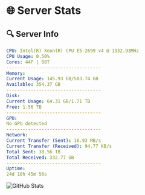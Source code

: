 # 🌐 Server Stats
## 🔍 Server Info
```yaml
CPU: Intel(R) Xeon(R) CPU E5-2699 v4 @ 1332.93MHz
CPU Usage: 0.50%
Cores: 44P | 88T
-----------------------------------
Memory:
Current Usage: 145.93 GB/503.74 GB
Available: 354.37 GB
-----------------------------------
Disk:
Current Usage: 64.31 GB/1.71 TB
Free: 1.56 TB
-----------------------------------
GPU:
No GPU detected
-----------------------------------
Network:
Current Transfer (Sent): 16.93 MB/s
Current Transfer (Received): 94.77 KB/s
Total Sent: 38.56 TB
Total Received: 332.77 GB
-----------------------------------
Uptime:
24d 10h 45m 56s
```
![GitHub Stats](https://img.shields.io/badge/Updated-2025-04-01_08:08:45-blue)